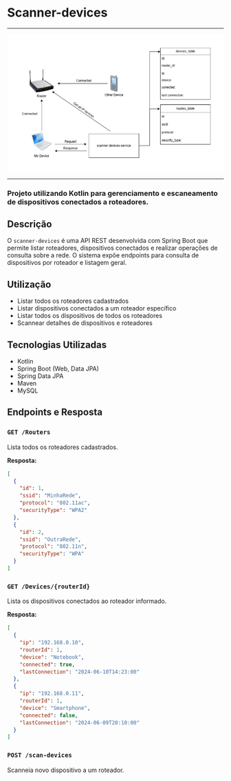 # Scanner-devices

<hr>

<img src="https://github.com/MOliveiraDev/scanner-devices/blob/main/scannerdevices-service/assets/ScannerDevices-Diagrama.jpg"></img>

<hr>

### Projeto utilizando Kotlin para gerenciamento e escaneamento de dispositivos conectados a roteadores.

## Descrição

O `scanner-devices` é uma API REST desenvolvida com Spring Boot que permite listar roteadores, dispositivos conectados e realizar operações de consulta sobre a rede. O sistema expõe endpoints para consulta de dispositivos por roteador e listagem geral.

## Utilização

- Listar todos os roteadores cadastrados
- Listar dispositivos conectados a um roteador específico
- Listar todos os dispositivos de todos os roteadores
- Scannear detalhes de dispositivos e roteadores

## Tecnologias Utilizadas

- Kotlin
- Spring Boot (Web, Data JPA)
- Spring Data JPA
- Maven
- MySQL


## Endpoints e Resposta

### `GET /Routers`

Lista todos os roteadores cadastrados.

**Resposta:**
```json
[
  {
    "id": 1,
    "ssid": "MinhaRede",
    "protocol": "802.11ac",
    "securityType": "WPA2"
  },
  {
    "id": 2,
    "ssid": "OutraRede",
    "protocol": "802.11n",
    "securityType": "WPA"
  }
]
```

### `GET /Devices/{routerId}`

Lista os dispositivos conectados ao roteador informado.

**Resposta:**
```json
[
  {
    "ip": "192.168.0.10",
    "routerId": 1,
    "device": "Notebook",
    "connected": true,
    "lastConnection": "2024-06-10T14:23:00"
  },
  {
    "ip": "192.168.0.11",
    "routerId": 1,
    "device": "Smartphone",
    "connected": false,
    "lastConnection": "2024-06-09T20:10:00"
  }
]
```

### `POST /scan-devices`

Scanneia novo dispositivo a um roteador.
